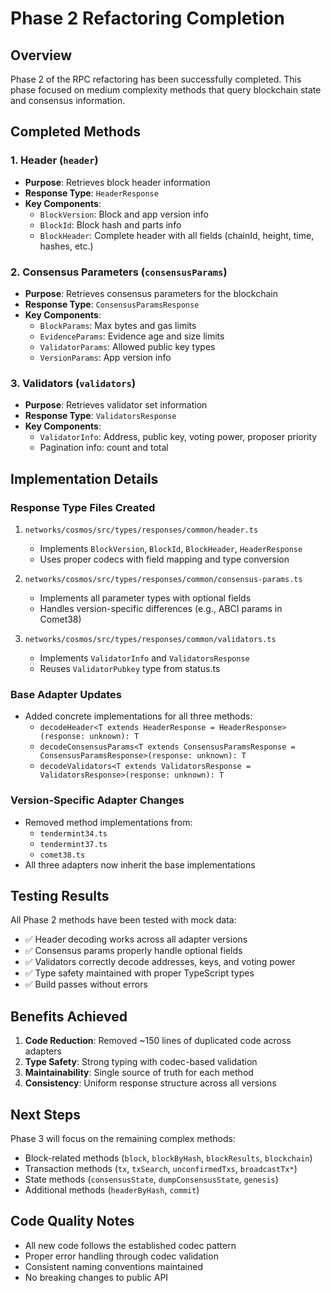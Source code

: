 # Phase 2 Refactoring Completion

## Overview
Phase 2 of the RPC refactoring has been successfully completed. This phase focused on medium complexity methods that query blockchain state and consensus information.

## Completed Methods

### 1. Header (`header`)
- **Purpose**: Retrieves block header information
- **Response Type**: `HeaderResponse`
- **Key Components**:
  - `BlockVersion`: Block and app version info
  - `BlockId`: Block hash and parts info
  - `BlockHeader`: Complete header with all fields (chainId, height, time, hashes, etc.)

### 2. Consensus Parameters (`consensusParams`)
- **Purpose**: Retrieves consensus parameters for the blockchain
- **Response Type**: `ConsensusParamsResponse`
- **Key Components**:
  - `BlockParams`: Max bytes and gas limits
  - `EvidenceParams`: Evidence age and size limits
  - `ValidatorParams`: Allowed public key types
  - `VersionParams`: App version info

### 3. Validators (`validators`)
- **Purpose**: Retrieves validator set information
- **Response Type**: `ValidatorsResponse`
- **Key Components**:
  - `ValidatorInfo`: Address, public key, voting power, proposer priority
  - Pagination info: count and total

## Implementation Details

### Response Type Files Created
1. `networks/cosmos/src/types/responses/common/header.ts`
   - Implements `BlockVersion`, `BlockId`, `BlockHeader`, `HeaderResponse`
   - Uses proper codecs with field mapping and type conversion

2. `networks/cosmos/src/types/responses/common/consensus-params.ts`
   - Implements all parameter types with optional fields
   - Handles version-specific differences (e.g., ABCI params in Comet38)

3. `networks/cosmos/src/types/responses/common/validators.ts`
   - Implements `ValidatorInfo` and `ValidatorsResponse`
   - Reuses `ValidatorPubkey` type from status.ts

### Base Adapter Updates
- Added concrete implementations for all three methods:
  - `decodeHeader<T extends HeaderResponse = HeaderResponse>(response: unknown): T`
  - `decodeConsensusParams<T extends ConsensusParamsResponse = ConsensusParamsResponse>(response: unknown): T`
  - `decodeValidators<T extends ValidatorsResponse = ValidatorsResponse>(response: unknown): T`

### Version-Specific Adapter Changes
- Removed method implementations from:
  - `tendermint34.ts`
  - `tendermint37.ts`
  - `comet38.ts`
- All three adapters now inherit the base implementations

## Testing Results
All Phase 2 methods have been tested with mock data:
- ✅ Header decoding works across all adapter versions
- ✅ Consensus params properly handle optional fields
- ✅ Validators correctly decode addresses, keys, and voting power
- ✅ Type safety maintained with proper TypeScript types
- ✅ Build passes without errors

## Benefits Achieved
1. **Code Reduction**: Removed ~150 lines of duplicated code across adapters
2. **Type Safety**: Strong typing with codec-based validation
3. **Maintainability**: Single source of truth for each method
4. **Consistency**: Uniform response structure across all versions

## Next Steps
Phase 3 will focus on the remaining complex methods:
- Block-related methods (`block`, `blockByHash`, `blockResults`, `blockchain`)
- Transaction methods (`tx`, `txSearch`, `unconfirmedTxs`, `broadcastTx*`)
- State methods (`consensusState`, `dumpConsensusState`, `genesis`)
- Additional methods (`headerByHash`, `commit`)

## Code Quality Notes
- All new code follows the established codec pattern
- Proper error handling through codec validation
- Consistent naming conventions maintained
- No breaking changes to public API